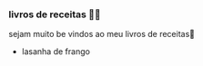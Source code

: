 ###  livros de receitas :woman_cook:

sejam muito be vindos ao meu livros de receitas:cookie:

- lasanha de frango 

